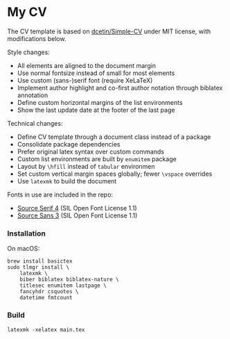 # My CV
The CV template is based on [dcetin/Simple-CV] under MIT license, with modifications below.

Style changes:
- All elements are aligned to the document margin
- Use normal fontsize instead of small for most elements
- Use custom (sans-)serif font (require XeLaTeX)
- Implement author highlight and co-first author notation through biblatex annotation
- Define custom horizontal margins of the list environments
- Show the last update date at the footer of the last page

Technical changes:
- Define CV template through a document class instead of a package
- Consolidate package dependencies
- Prefer original latex syntax over custom commands
- Custom list environments are built by `enumitem` package
- Layout by `\hfill` instead of `tabular` environmen
- Set custom vertical margin spaces globally; fewer `\vspace` overrides
- Use `latexmk` to build the document

Fonts in use are included in the repo:

- [Source Serif 4] (SIL Open Font License 1.1)
- [Source Sans 3] (SIL Open Font License 1.1)

[dcetin/Simple-CV]: https://github.com/dcetin/Simple-CV
[Source Serif 4]: https://github.com/adobe-fonts/source-serif
[Source Sans 3]: https://github.com/adobe-fonts/source-sans


### Installation
On macOS:

    brew install basictex
    sudo tlmgr install \
        latexmk \
        biber biblatex biblatex-nature \
        titlesec enumitem lastpage \
        fancyhdr csquotes \
        datetime fmtcount


### Build

    latexmk -xelatex main.tex